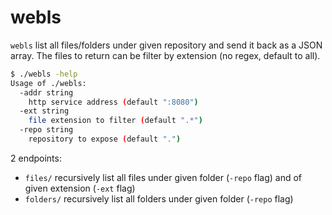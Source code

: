 # webls
`webls` list all files/folders under given repository and send it back as a JSON array.
The files to return can be filter by extension (no regex, default to all).

```bash
$ ./webls -help
Usage of ./webls:
  -addr string
    http service address (default ":8080")
  -ext string
    file extension to filter (default ".*")
  -repo string
    repository to expose (default ".")
```

2 endpoints:
- `files/` recursively list all files under given folder (`-repo` flag) and of given extension (`-ext` flag)
- `folders/` recursively list all folders under given folder (`-repo` flag)